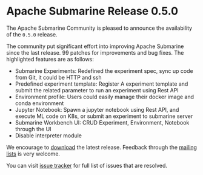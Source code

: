 <!--
Licensed under the Apache License, Version 2.0 (the "License");
you may not use this file except in compliance with the License.
You may obtain a copy of the License at

http://www.apache.org/licenses/LICENSE-2.0

Unless required by applicable law or agreed to in writing, software
distributed under the License is distributed on an "AS IS" BASIS,
WITHOUT WARRANTIES OR CONDITIONS OF ANY KIND, either express or implied.
See the License for the specific language governing permissions and
limitations under the License.
-->

# Apache Submarine Release 0.5.0

The Apache Submarine Community is pleased to announce the availability of the `0.5.0` release.

The community put significant effort into improving Apache Submarine since the last release.
99 patches for improvements and bug fixes. The highlighted features are as follows:

- Submarine Experiments: Redefined the experiment spec, sync up code from Git, it could be HTTP and ssh
- Predefined experiment template: Register A experiment template and submit the related parameter to run an experiment using Rest API
- Environment profile: Users could easily manage their docker image and conda environment
- Jupyter Notebook: Spawn a jupyter notebook using Rest API, and execute ML code on K8s, or submit an experiment to submarine server
- Submarine Workbench UI: CRUD Experiment, Environment, Notebook through the UI 
- Disable interpreter module

We encourage to [download](/docs/download) the latest release. Feedback through the [mailing lists](/docs/community/) is very welcome.

You can visit [issue tracker](https://issues.apache.org/jira/secure/ReleaseNote.jspa?version=12348041&projectId=12322824) for full list of issues that are resolved.
